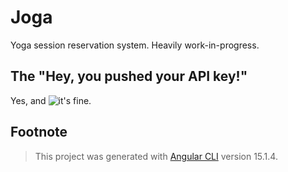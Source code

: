 # Joga

Yoga session reservation system. Heavily work-in-progress.

## The "Hey, you pushed your API key!"

Yes, and ![it's fine](https://firebase.google.com/docs/projects/api-keys#api-keys-for-firebase-are-different).

## Footnote

> This project was generated with [Angular CLI](https://github.com/angular/angular-cli) version 15.1.4.
